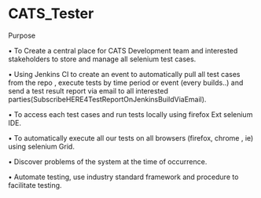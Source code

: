 # CATS_Tester
Purpose

•	To Create a central place for CATS Development team and interested stakeholders to store and manage all selenium test cases.

•	Using Jenkins CI to create an event to automatically pull all test cases from the repo , execute tests by time period or event (every builds..) and send a test result report via email to all interested parties(SubscribeHERE4TestReportOnJenkinsBuildViaEmail).

•	To access each test cases and run tests locally using firefox Ext selenium IDE.

•	To automatically execute all our tests on all browsers (firefox, chrome , ie) using selenium Grid. 

•	Discover problems of the system at the time of occurrence. 

•	Automate testing, use industry standard framework and procedure to facilitate testing.

